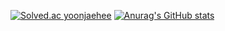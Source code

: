 [![Solved.ac
yoonjaehee](http://mazassumnida.wtf/api/v2/generate_badge?boj=ytjh05)](https://solved.ac/ytjh05)
[![Anurag's GitHub stats](https://github-readme-stats.vercel.app/api?username=yoonjaehee)](https://github.com/yoonjaehee/github-readme-stats)
<!--
**yoonjaehee/yoonjaehee** is a ✨ _special_ ✨ repository because its `README.md` (this file) appears on your GitHub profile.

Here are some ideas to get you started:

- 🔭 I’m currently working on ...
- 🌱 I’m currently learning ...
- 👯 I’m looking to collaborate on ...
- 🤔 I’m looking for help with ...
- 💬 Ask me about ...
- 📫 How to reach me: ...
- 😄 Pronouns: ...
- ⚡ Fun fact: ...
-->

